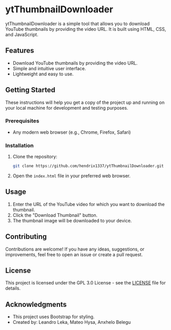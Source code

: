
# ytThumbnailDownloader

ytThumbnailDownloader is a simple tool that allows you to download YouTube thumbnails by providing the video URL. It is built using HTML, CSS, and JavaScript.

## Features

- Download YouTube thumbnails by providing the video URL.
- Simple and intuitive user interface.
- Lightweight and easy to use.

## Getting Started

These instructions will help you get a copy of the project up and running on your local machine for development and testing purposes.

### Prerequisites

- Any modern web browser (e.g., Chrome, Firefox, Safari)

### Installation

1. Clone the repository:

    ```bash
    git clone https://github.com/hendrix1337/ytThumbnailDownloader.git
    ```

2. Open the `index.html` file in your preferred web browser.

## Usage

1. Enter the URL of the YouTube video for which you want to download the thumbnail.
2. Click the "Download Thumbnail" button.
3. The thumbnail image will be downloaded to your device.

## Contributing

Contributions are welcome! If you have any ideas, suggestions, or improvements, feel free to open an issue or create a pull request.

## License

This project is licensed under the GPL 3.0 License - see the [LICENSE](LICENSE) file for details.

## Acknowledgments

- This project uses Bootstrap for styling.
- Created by: Leandro Leka, Mateo Hysa, Anxhelo Belegu

